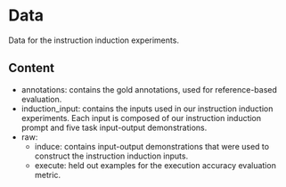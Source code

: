 # Data

Data for the instruction induction experiments.

## Content

- annotations: contains the gold annotations, used for reference-based evaluation.
- induction_input: contains the inputs used in our instruction induction experiments. 
	Each input is composed of our instruction induction prompt and five task input-output demonstrations.
- raw:
	- induce: contains input-output demonstrations that were used to construct the instruction induction inputs.
	- execute: held out examples for the execution accuracy evaluation metric.

